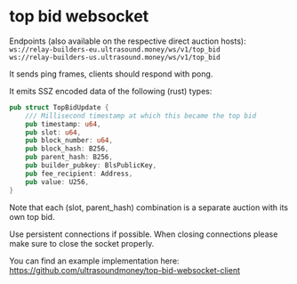 # top bid websocket

Endpoints (also available on the respective direct auction hosts): \
`ws://relay-builders-eu.ultrasound.money/ws/v1/top_bid`\
`ws://relay-builders-us.ultrasound.money/ws/v1/top_bid`&#x20;

It sends ping frames, clients should respond with pong.

It emits SSZ encoded data of the following (rust) types:

```rust
pub struct TopBidUpdate {
    /// Millisecond timestamp at which this became the top bid
    pub timestamp: u64,
    pub slot: u64,
    pub block_number: u64,
    pub block_hash: B256,
    pub parent_hash: B256,
    pub builder_pubkey: BlsPublicKey,
    pub fee_recipient: Address,
    pub value: U256,
}
```

Note that each (slot, parent\_hash) combination is a separate auction with its own top bid.

Use persistent connections if possible. When closing connections please make sure to close the socket properly.

You can find an example implementation here: https://github.com/ultrasoundmoney/top-bid-websocket-client
